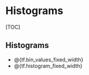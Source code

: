 # Histograms
[TOC]

## Histograms

*   @{tf.bin_values_fixed_width}
*   @{tf.histogram_fixed_width}
